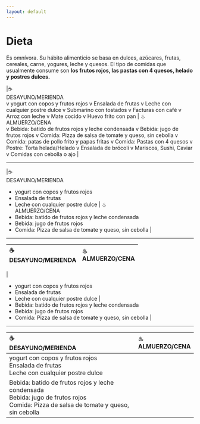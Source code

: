 ```yaml
---
layout: default
---
```

# Dieta

Es omnívora. Su hábito alimenticio se basa en dulces, azúcares, frutas, cereales, carne, yogures, leche y quesos. El tipo de comidas que usualmente consume son **los frutos rojos, las pastas con 4 quesos, helado y postres dulces.**


|☕<br>DESAYUNO/MERIENDA <br> 
v   yogurt con copos y frutos rojos
v   Ensalada de frutas
v   Leche con cualquier postre dulce
v   Submarino con tostados
v   Facturas con café
v   Arroz con leche
v   Mate cocido
v   Huevo frito con pan | ♨<br>ALMUERZO/CENA <br> 
v   Bebida: batido de frutos rojos y leche condensada
v   Bebida: jugo de frutos rojos
v   Comida: Pizza de salsa de tomate y queso, sin cebolla
v   Comida: patas de pollo frito y papas fritas
v   Comida: Pastas con 4 quesos
v   Postre: Torta helada/Helado
v   Ensalada de brócoli
v   Mariscos, Sushi, Caviar
v   Comidas con cebolla o ajo
| 
 

------------------------

|☕<br>DESAYUNO/MERIENDA <br> 
*   yogurt con copos y frutos rojos
*   Ensalada de frutas
*   Leche con cualquier postre dulce
| ♨<br>ALMUERZO/CENA <br> 
*   Bebida: batido de frutos rojos y leche condensada
*   Bebida: jugo de frutos rojos
*   Comida: Pizza de salsa de tomate y queso, sin cebolla
| 
 
------------------

|☕<br>DESAYUNO/MERIENDA | ♨<br>ALMUERZO/CENA | 
|:------------------|:------------------|
|
*   yogurt con copos y frutos rojos
*   Ensalada de frutas
*   Leche con cualquier postre dulce
| 
*   Bebida: batido de frutos rojos y leche condensada
*   Bebida: jugo de frutos rojos
*   Comida: Pizza de salsa de tomate y queso, sin cebolla
| 


 
------------------

|☕<br>DESAYUNO/MERIENDA | ♨<br>ALMUERZO/CENA | 
|:------------------|:------------------|
| yogurt con copos y frutos rojos <br>Ensalada de frutas <br>Leche con cualquier postre dulce
| Bebida: batido de frutos rojos y leche condensada <br>Bebida: jugo de frutos rojos <br> Comida: Pizza de salsa de tomate y queso, sin cebolla | 
